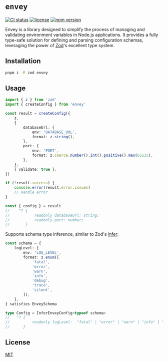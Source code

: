 # `envey`

[![CI status](https://github.com/samialdury/envey/actions/workflows/ci.yml/badge.svg)](https://github.com/samialdury/envey/actions/workflows/ci.yml)
[![license](https://img.shields.io/github/license/samialdury/envey)](LICENSE)
[![npm version](https://img.shields.io/npm/v/envey)](https://www.npmjs.com/package/envey)

Envey is a library designed to simplify the process of managing and validating environment variables in Node.js applications. It provides a fully type-safe solution for defining and parsing configuration schemas, leveraging the power of [Zod](https://zod.dev/)'s excellent type system.

## Installation

```sh
pnpm i -E zod envey
```

## Usage

```ts
import { z } from 'zod'
import { createConfig } from 'envey'

const result = createConfig({
    z,
    {
        databaseUrl: {
            env: 'DATABASE_URL',
            format: z.string(),
        },
        port: {
            env: 'PORT',
            format: z.coerce.number().int().positive().max(65535),
        },
    },
    { validate: true },
})

if (!result.success) {
    console.error(result.error.issues)
    // Handle error
}

const { config } = result
//    ^? {
//           readonly databaseUrl: string;
//           readonly port: number;
//       }
```

Supports schema type inference, similar to Zod's [infer](https://zod.dev/?id=type-inference):

```ts
const schema = {
    logLevel: {
        env: 'LOG_LEVEL',
        format: z.enum([
            'fatal',
            'error',
            'warn',
            'info',
            'debug',
            'trace',
            'silent',
        ]),
    },
} satisfies EnveySchema

type Config = InferEnveyConfig<typeof schema>
//   ^? {
//          readonly logLevel:  "fatal" | "error" | "warn" | "info" | "debug" | "trace" | "silent"
//      }
```

## License

[MIT](LICENSE)
